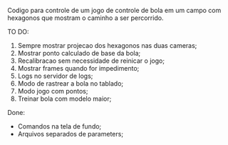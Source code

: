 Codigo para controle de um jogo de controle de bola em um campo com hexagonos que mostram o caminho a ser percorrido.


TO DO:
1. Sempre mostrar projecao dos hexagonos nas duas cameras;
2. Mostrar ponto calculado de base da bola;
3. Recalibracao sem necessidade de reinicar o jogo; 
4. Mostrar frames quando for impedimento;
5. Logs no servidor de logs;
6. Modo de rastrear a bola no tablado;
7. Modo jogo com pontos;
8. Treinar bola com modelo maior;

Done:

* Comandos na tela de fundo;
* Arquivos separados de parameters;
